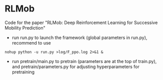 # RLMob
Code for the paper "RLMob: Deep Reinforcement Learning for Successive Mobility Prediction" 

- run run.py to launch the framework (global parameters in run.py), recommend to use 
```
nohup python -u run.py >log/F_ppo.log 2>&1 &
```
- run pretrain/main.py to pretrain (parameters are at the top of train.py), and pretrain/parameters.py for adjusting hyperparameters for pretraining
